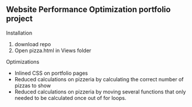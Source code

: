 ## Website Performance Optimization portfolio project

Installation
1. download repo
2. Open pizza.html in Views folder

Optimizations
- Inlined CSS on portfolio pages
- Reduced calculations on pizzeria by calculating the correct number of pizzas to show
- Reduced calculations on pizzeria by moving several functions that only needed to be calculated once out of for loops.
